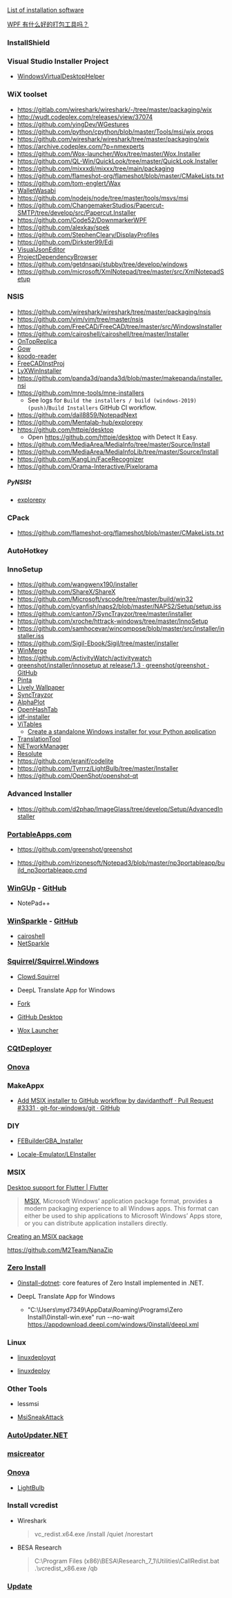 [List of installation software](https://link.zhihu.com/?target=https%3A//en.wikipedia.org/wiki/List_of_installation_software)

[WPF 有什么好的打包工具吗？](https://www.zhihu.com/question/57741522)

### InstallShield

### Visual Studio Installer Project

- [WindowsVirtualDesktopHelper](https://github.com/dankrusi/WindowsVirtualDesktopHelper)

### WiX toolset

- https://gitlab.com/wireshark/wireshark/-/tree/master/packaging/wix
- http://wudt.codeplex.com/releases/view/37074
- https://github.com/yingDev/WGestures
- https://github.com/python/cpython/blob/master/Tools/msi/wix.props
- https://github.com/wireshark/wireshark/tree/master/packaging/wix
- https://archive.codeplex.com/?p=nmexperts
- https://github.com/Wox-launcher/Wox/tree/master/Wox.Installer
- https://github.com/QL-Win/QuickLook/tree/master/QuickLook.Installer
- https://github.com/mixxxdj/mixxx/tree/main/packaging
- https://github.com/flameshot-org/flameshot/blob/master/CMakeLists.txt
- https://github.com/tom-englert/Wax
- [WalletWasabi](https://github.com/zkSNACKs/WalletWasabi)
- https://github.com/nodejs/node/tree/master/tools/msvs/msi
- https://github.com/ChangemakerStudios/Papercut-SMTP/tree/develop/src/Papercut.Installer
- https://github.com/Code52/DownmarkerWPF
- https://github.com/alexkay/spek
- https://github.com/StephenCleary/DisplayProfiles
- https://github.com/Dirkster99/Edi
- [VisualJsonEditor](https://github.com/RicoSuter/VisualJsonEditor)
- [ProjectDependencyBrowser](https://github.com/RicoSuter/ProjectDependencyBrowser)
- https://github.com/getdnsapi/stubby/tree/develop/windows
- https://github.com/microsoft/XmlNotepad/tree/master/src/XmlNotepadSetup

### NSIS

- https://github.com/wireshark/wireshark/tree/master/packaging/nsis
- https://github.com/vim/vim/tree/master/nsis
- https://github.com/FreeCAD/FreeCAD/tree/master/src/WindowsInstaller
- https://github.com/cairoshell/cairoshell/tree/master/Installer
- [OnTopReplica](https://github.com/LorenzCK/OnTopReplica)
- [Gow](https://github.com/bmatzelle/gow)
- [koodo-reader](https://github.com/troyeguo/koodo-reader)
- [FreeCADInstProj](https://github.com/donovaly/FreeCADInstProj)
- [LyXWinInstaller](https://github.com/donovaly/LyXWinInstaller)
- https://github.com/panda3d/panda3d/blob/master/makepanda/installer.nsi
- https://github.com/mne-tools/mne-installers
  - See logs for `Build the installers / build (windows-2019) (push)`/`Build Installers` GitHub CI workflow.
- https://github.com/dail8859/NotepadNext
- https://github.com/Mentalab-hub/explorepy
- https://github.com/httpie/desktop
  - Open https://github.com/httpie/desktop with Detect It Easy.
- https://github.com/MediaArea/MediaInfo/tree/master/Source/Install
- https://github.com/MediaArea/MediaInfoLib/tree/master/Source/Install
- https://github.com/KangLin/FaceRecognizer
- https://github.com/Orama-Interactive/Pixelorama

##### PyNSISt

- [explorepy](https://github.com/Mentalab-hub/explorepy/tree/master/installer/windows)

### CPack

- https://github.com/flameshot-org/flameshot/blob/master/CMakeLists.txt

### AutoHotkey

### InnoSetup

- https://github.com/wangwenx190/installer
- https://github.com/ShareX/ShareX
- https://github.com/Microsoft/vscode/tree/master/build/win32
- https://github.com/cyanfish/naps2/blob/master/NAPS2/Setup/setup.iss
- https://github.com/canton7/SyncTrayzor/tree/master/installer
- https://github.com/xroche/httrack-windows/tree/master/InnoSetup
- https://github.com/samhocevar/wincompose/blob/master/src/installer/installer.iss
- https://github.com/Sigil-Ebook/Sigil/tree/master/installer
- [WinMerge](https://github.com/WinMerge/winmerge/tree/master/Installer)
- https://github.com/ActivityWatch/activitywatch
- [greenshot/installer/innosetup at release/1.3 · greenshot/greenshot · GitHub](https://github.com/greenshot/greenshot/tree/release/1.3/installer/innosetup)
- [Pinta](https://github.com/PintaProject/Pinta/blob/master/installer/windows/installer.iss)
- [Lively Wallpaper](https://github.com/rocksdanister/lively)
- [SyncTrayzor](https://github.com/canton7/SyncTrayzor)
- [AlphaPlot](https://github.com/narunlifescience/AlphaPlot)
- [OpenHashTab](https://github.com/namazso/OpenHashTab)
- [idf-installer](https://github.com/espressif/idf-installer)
- [ViTables](https://github.com/uvemas/ViTables/blob/master/doc/develop.rst)
  - [Create a standalone Windows installer for your Python application](https://cyrille.rossant.net/create-a-standalone-windows-installer-for-your-python-application/)
- [TranslationTool](https://github.com/Kybs0/TranslationTool)
- [NETworkManager](https://github.com/BornToBeRoot/NETworkManager)
- [Resolute](https://github.com/rizonesoft/Resolute)
- https://github.com/eranif/codelite
- https://github.com/Tyrrrz/LightBulb/tree/master/Installer
- https://github.com/OpenShot/openshot-qt

### Advanced Installer

- https://github.com/d2phap/ImageGlass/tree/develop/Setup/AdvancedInstaller

### [PortableApps.com](http://portableapps.com/apps/development/portableapps.com_installer)

- https://github.com/greenshot/greenshot

- https://github.com/rizonesoft/Notepad3/blob/master/np3portableapp/build_np3portableapp.cmd

### [WinGUp](https://wingup.org/) - [GitHub](https://github.com/gup4win/wingup)

- NotePad++

### [WinSparkle](https://winsparkle.org/) - [GitHub](https://github.com/vslavik/winsparkle)

- [cairoshell](https://github.com/cairoshell/cairoshell/tree/master/Dependencies/WinSparkle)
- [NetSparkle](https://github.com/NetSparkleUpdater/NetSparkle)

### [Squirrel/Squirrel.Windows](https://github.com/Squirrel/Squirrel.Windows)

- [Clowd.Squirrel](https://github.com/clowd/Clowd.Squirrel)

- DeepL Translate App for Windows

- [Fork](https://fork.dev/)

- [GitHub Desktop](https://desktop.github.com/)

- [Wox Launcher](https://github.com/Wox-launcher/Wox)

### [CQtDeployer](https://github.com/QuasarApp/CQtDeployer)

### [Onova](https://github.com/Tyrrrz/Onova)

### MakeAppx

- [Add MSIX installer to GitHub workflow by davidanthoff · Pull Request #3331 · git-for-windows/git · GitHub](https://github.com/git-for-windows/git/pull/3331/files)

### DIY

- [FEBuilderGBA_Installer](https://github.com/FEBuilderGBA/FEBuilderGBA_Installer)

- [Locale-Emulator/LEInstaller](https://github.com/xupefei/Locale-Emulator/tree/master/LEInstaller)

### MSIX

[Desktop support for Flutter | Flutter](https://docs.flutter.dev/desktop)

> [MSIX](https://docs.microsoft.com/en-us/windows/msix/overview), Microsoft Windows’ application package format,
> provides a modern packaging experience to all Windows apps.
> This format can either be used to ship applications
> to Microsoft Windows’ Apps store, or you can
> distribute application installers directly.

[Creating an MSIX package](https://learn.microsoft.com/en-us/windows/msix/packaging-tool/create-an-msix-overview?source=recommendations)

https://github.com/M2Team/NanaZip

### [Zero Install](https://0install.net/)

- [0install-dotnet](https://github.com/0install/0install-dotnet): core features of Zero Install implemented in .NET.

- DeepL Translate App for Windows

  - "C:\Users\myd7349\AppData\Roaming\Programs\Zero Install\0install-win.exe" run --no-wait https://appdownload.deepl.com/windows/0install/deepl.xml

### Linux

- [linuxdeployqt](https://github.com/probonopd/linuxdeployqt)

- [linuxdeploy](https://github.com/linuxdeploy/linuxdeploy)

### Other Tools

- lessmsi

- [MsiSneakAttack](https://github.com/Redth/MsiSneakAttack)

### [AutoUpdater.NET](https://github.com/ravibpatel/AutoUpdater.NET)

### [msicreator](https://github.com/jpakkane/msicreator)

### [Onova](https://github.com/Tyrrrz/Onova)

- [LightBulb](https://github.com/Tyrrrz/LightBulb)

### Install vcredist

- Wireshark

  > vc_redist.x64.exe /install /quiet /norestart

- BESA Research

  > C:\Program Files (x86)\BESA\Research_7_1\Utilities\CallRedist.bat
  > .\vcredist_x86.exe /qb

### [Update](https://github.com/avplayer/avupdate)
